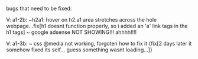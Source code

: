 bugs that need to be fixed:

V: a1-2b:
~h2a1: hover on h2.a1 area stretches across the hole webpage...fix[h1 doesnt function properly, so i added an 'a' link tags in the h1 tags]
~ google adsense NOT SHOWING!!! ahhhh!!!!

V: a1-3b:
~ css @media not working, forgoten how to fix it {fix[2 days later it somehow fixed its self... guess something wasnt loading...]}
